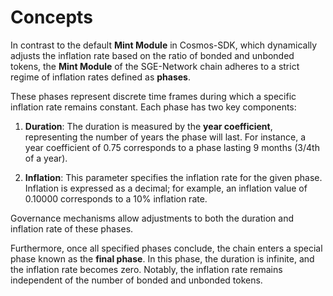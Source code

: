 # **Concepts**

In contrast to the default **Mint Module** in Cosmos-SDK, which dynamically adjusts the inflation rate based on the ratio of bonded and unbonded tokens, the **Mint Module** of the SGE-Network chain adheres to a strict regime of inflation rates defined as **phases**.

These phases represent discrete time frames during which a specific inflation rate remains constant. Each phase has two key components:

1. **Duration**: The duration is measured by the **year coefficient**, representing the number of years the phase will last. For instance, a year coefficient of 0.75 corresponds to a phase lasting 9 months (3/4th of a year).

2. **Inflation**: This parameter specifies the inflation rate for the given phase. Inflation is expressed as a decimal; for example, an inflation value of 0.10000 corresponds to a 10% inflation rate.

Governance mechanisms allow adjustments to both the duration and inflation rate of these phases.

Furthermore, once all specified phases conclude, the chain enters a special phase known as the **final phase**. In this phase, the duration is infinite, and the inflation rate becomes zero. Notably, the inflation rate remains independent of the number of bonded and unbonded tokens.
